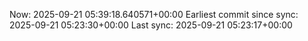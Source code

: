 Now: 2025-09-21 05:39:18.640571+00:00 Earliest commit since sync: 2025-09-21 05:23:30+00:00 Last sync: 2025-09-21 05:23:17+00:00
